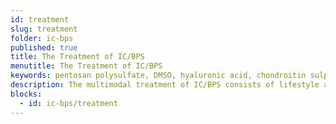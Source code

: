 ```yaml
---
id: treatment
slug: treatment
folder: ic-bps
published: true
title: The Treatment of IC/BPS
menutitle: The Treatment of IC/BPS
keywords: pentosan polysulfate, DMSO, hyaluronic acid, chondroitin sulphate, heparin, bladder treatment, instillation, bladder cocktail, Interstitial Cystitis, Bladder Pain Syndrome, IC/BPS
description: The multimodal treatment of IC/BPS consists of lifestyle and diet changes, oral medication and intravesical instillation (local treatment of the bladder).
blocks:
  - id: ic-bps/treatment
---
```

